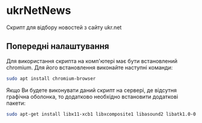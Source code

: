 # ukrNetNews

Скрипт для відбору новостей з сайту ukr.net

## Попередні налаштування

Для використання скрипта на комп'ютері має бути встановлений chromium. Для його встановлення виконайте наступні команди:

```bash
sudo apt install chromium-browser
```

Якщо Ви будете виконувати даний скрипт на сервері, де відсутня графічна оболонка, то додатково необхідно встановити додаткові пакети:

```bash
sudo apt-get install libx11-xcb1 libxcomposite1 libasound2 libatk1.0-0 libatk-bridge2.0-0 libcairo2 libcups2 libdbus-1-3 libexpat1 libfontconfig1 libgbm1 libgcc1 libglib2.0-0 libgtk-3-0 libnspr4 libpango-1.0-0 libpangocairo-1.0-0 libstdc++6 libx11-6 libx11-xcb1 libxcb1 libxcomposite1 libxcursor1 libxdamage1 libxext6 libxfixes3 libxi6 libxrandr2 libxrender1 libxss1 libxtst6
```
